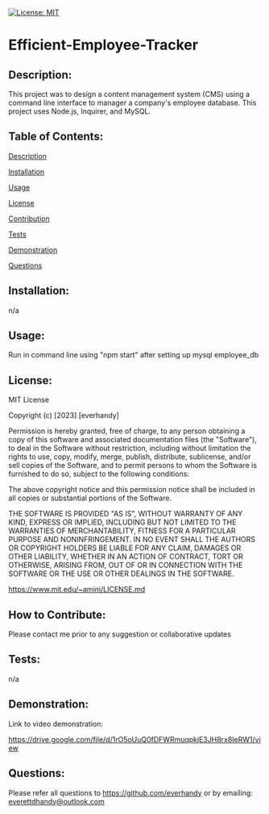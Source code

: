 [![License: MIT](https://img.shields.io/badge/License-MIT-yellow.svg)](https://opensource.org/licenses/MIT)
      
# Efficient-Employee-Tracker
      
## Description:
      
This project was to design a content management system (CMS) using a command line interface to manager a company's employee database. This project uses Node.js, Inquirer, and MySQL.
  
## Table of Contents:
  
[Description](#description)

[Installation](#installation)

[Usage](#usage)

[License](#license)

[Contribution](#contribution)

[Tests](#tests)

[Demonstration](#demonstration)

[Questions](#questions)
  
## Installation:
  
n/a
  
## Usage:
  
Run in command line using "npm start" after setting up mysql employee_db
  
## License:
  
MIT License
    
Copyright (c) [2023] [everhandy]
                
Permission is hereby granted, free of charge, to any person obtaining a copy of this software and associated documentation files (the "Software"), to deal in the Software without restriction, including without limitation the rights to use, copy, modify, merge, publish, distribute, sublicense, and/or sell copies of the Software, and to permit persons to whom the Software is furnished to do so, subject to the following conditions:
                
The above copyright notice and this permission notice shall be included in all copies or substantial portions of the Software.
                
THE SOFTWARE IS PROVIDED "AS IS", WITHOUT WARRANTY OF ANY KIND, EXPRESS OR IMPLIED, INCLUDING BUT NOT LIMITED TO THE WARRANTIES OF MERCHANTABILITY, FITNESS FOR A PARTICULAR PURPOSE AND NONINFRINGEMENT. IN NO EVENT SHALL THE AUTHORS OR COPYRIGHT HOLDERS BE LIABLE FOR ANY CLAIM, DAMAGES OR OTHER LIABILITY, WHETHER IN AN ACTION OF CONTRACT, TORT OR OTHERWISE, ARISING FROM, OUT OF OR IN CONNECTION WITH THE SOFTWARE OR THE USE OR OTHER DEALINGS IN THE SOFTWARE.

https://www.mit.edu/~amini/LICENSE.md
  
## How to Contribute:
  
Please contact me prior to any suggestion or collaborative updates
  
## Tests:
  
n/a

## Demonstration:

Link to video demonstration:

https://drive.google.com/file/d/1rO5oUuQ0fDFWRmuqpkjE3JH8rx8IeRW1/view
  
## Questions:

Please refer all questions to https://github.com/everhandy or by emailing: everettdhandy@outlook.com